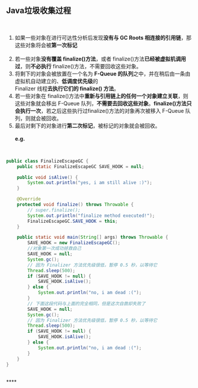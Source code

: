 &emsp;  
&emsp;  
## Java垃圾收集过程&emsp;  
&emsp;  
1. 如果一些对象在进行可达性分析后发现**没有与 GC Roots 相连接的引用链**，那这些对象将会被**第一次标记**&emsp;  
&emsp;  
2. 若一些对象**没有覆盖 finalize()方法**，或者 finalize()方法**已经被虚拟机调用过**，则**不必执行** finalize()方法，不需要回收这些对象。&emsp;  
3. 将剩下的对象会被放置在一个名为 **F-Queue 的队列**之中，并在稍后由一条由虚拟机自动建立的、**低调度优先级**的&emsp;  
   Finalizer 线程**去执行它们的 finalize() 方法**。&emsp;  
4. 若一些对象在 finalize()方法中**重新与引用链上的任何一个对象建立关联**，则这些对象就会移出 F-Queue 队列，**不需要去回收这些对象**。**finalize()方法只会执行一次**，若之后这些执行过finalize()方法的对象再次被移入 F-Queue 队列，则就会被回收。&emsp;  
5. 最后对剩下的对象进行**第二次标记**，被标记的对象就会被回收。&emsp;  
&emsp;  
**e.g.**&emsp;  
&emsp;  
```java

public class FinalizeEscapeGC {
    public static FinalizeEscapeGC SAVE_HOOK = null;

    public void isAlive() {
        System.out.println("yes, i am still alive :)");
    }

    @Override
    protected void finalize() throws Throwable {
		// super.finalize();
        System.out.println("finalize method executed!");
        FinalizeEscapeGC.SAVE_HOOK = this;
    }

    public static void main(String[] args) throws Throwable {
        SAVE_HOOK = new FinalizeEscapeGC();
        //对象第一次成功拯救自己
        SAVE_HOOK = null;
        System.gc();
        // 因为 Finalizer 方法优先级很低，暂停 0.5 秒，以等待它
        Thread.sleep(500);
        if (SAVE_HOOK != null) {
            SAVE_HOOK.isAlive();
        } else {
            System.out.println("no, i am dead :(");
        }
        // 下面这段代码与上面的完全相同，但是这次自救却失败了
        SAVE_HOOK = null;
        System.gc();
        // 因为 Finalizer 方法优先级很低，暂停 0.5 秒，以等待它
        Thread.sleep(500);
        if (SAVE_HOOK != null) {
            SAVE_HOOK.isAlive();
        } else {
            System.out.println("no, i am dead :(");
        }
    }
}
```
&emsp;  
****&emsp;  
&emsp;  
